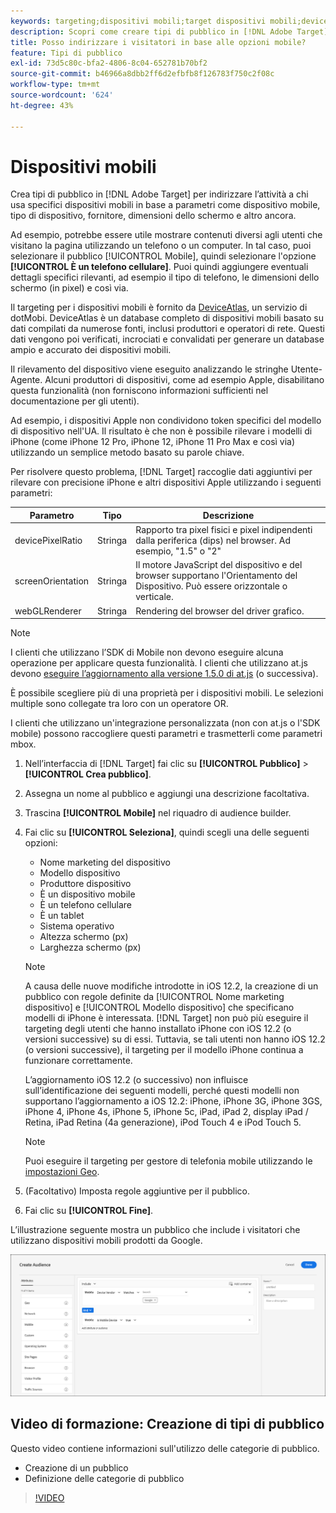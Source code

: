 ```yaml
---
keywords: targeting;dispositivi mobili;target dispositivi mobili;deviceatlas;iphone;modelli di iphone;device atlas;displaywidth;larghezza display;altezza display;tipo di dispositivo;displayheight;telefono;tablet;modello di dispositivo
description: Scopri come creare tipi di pubblico in [!DNL Adobe Target] per eseguire il targeting dei dispositivi mobili in base a parametri come dispositivo mobile, tipo di dispositivo, fornitore del dispositivo, dimensioni dello schermo (in pixel) e altro ancora.
title: Posso indirizzare i visitatori in base alle opzioni mobile?
feature: Tipi di pubblico
exl-id: 73d5c80c-bfa2-4806-8c04-652781b70bf2
source-git-commit: b46966a8dbb2ff6d2efbfb8f126783f750c2f08c
workflow-type: tm+mt
source-wordcount: '624'
ht-degree: 43%

---
```


# Dispositivi mobili

Crea tipi di pubblico in [!DNL Adobe Target] per indirizzare l’attività a chi usa specifici dispositivi mobili in base a parametri come dispositivo mobile, tipo di dispositivo, fornitore, dimensioni dello schermo e altro ancora.

Ad esempio, potrebbe essere utile mostrare contenuti diversi agli utenti che visitano la pagina utilizzando un telefono o un computer. In tal caso, puoi selezionare il pubblico [!UICONTROL Mobile], quindi selezionare l&#39;opzione **[!UICONTROL È un telefono cellulare]**. Puoi quindi aggiungere eventuali dettagli specifici rilevanti, ad esempio il tipo di telefono, le dimensioni dello schermo (in pixel) e così via.

Il targeting per i dispositivi mobili è fornito da [DeviceAtlas](https://deviceatlas.com/device-data/user-agent-tester), un servizio di dotMobi. DeviceAtlas è un database completo di dispositivi mobili basato su dati compilati da numerose fonti, inclusi produttori e operatori di rete. Questi dati vengono poi verificati, incrociati e convalidati per generare un database ampio e accurato dei dispositivi mobili.

Il rilevamento del dispositivo viene eseguito analizzando le stringhe Utente-Agente. Alcuni produttori di dispositivi, come ad esempio Apple, disabilitano questa funzionalità (non forniscono informazioni sufficienti nel documentazione per gli utenti).

Ad esempio, i dispositivi Apple non condividono token specifici del modello di dispositivo nell&#39;UA. Il risultato è che non è possibile rilevare i modelli di iPhone (come iPhone 12 Pro, iPhone 12, iPhone 11 Pro Max e così via) utilizzando un semplice metodo basato su parole chiave.

Per risolvere questo problema, [!DNL Target] raccoglie dati aggiuntivi per rilevare con precisione iPhone e altri dispositivi Apple utilizzando i seguenti parametri:

| Parametro | Tipo | Descrizione |
|--- |--- |--- |
| devicePixelRatio | Stringa | Rapporto tra pixel fisici e pixel indipendenti dalla periferica (dips) nel browser. Ad esempio, &quot;1.5&quot; o &quot;2&quot; |
| screenOrientation | Stringa | Il motore JavaScript del dispositivo e del browser supportano l&#39;Orientamento del Dispositivo. Può essere orizzontale o verticale. |
| webGLRenderer | Stringa | Rendering del browser del driver grafico. |

>[!NOTE]
>
>I clienti che utilizzano l’SDK di Mobile non devono eseguire alcuna operazione per applicare questa funzionalità. I clienti che utilizzano at.js devono [eseguire l’aggiornamento alla versione 1.5.0 di at.js](/help/c-implementing-target/c-implementing-target-for-client-side-web/target-atjs-versions.md#reference_DBB5EDB79EC44E558F9E08D4774A0F7A) (o successiva).

È possibile scegliere più di una proprietà per i dispositivi mobili. Le selezioni multiple sono collegate tra loro con un operatore OR.

I clienti che utilizzano un&#39;integrazione personalizzata (non con at.js o l&#39;SDK mobile) possono raccogliere questi parametri e trasmetterli come parametri mbox.

1. Nell’interfaccia di [!DNL Target] fai clic su **[!UICONTROL Pubblico]** > **[!UICONTROL Crea pubblico]**.
1. Assegna un nome al pubblico e aggiungi una descrizione facoltativa.
1. Trascina **[!UICONTROL Mobile]** nel riquadro di audience builder.
1. Fai clic su **[!UICONTROL Seleziona]**, quindi scegli una delle seguenti opzioni:

   * Nome marketing del dispositivo
   * Modello dispositivo
   * Produttore dispositivo
   * È un dispositivo mobile
   * È un telefono cellulare
   * È un tablet
   * Sistema operativo
   * Altezza schermo (px)
   * Larghezza schermo (px)

   >[!NOTE]
   >
   >A causa delle nuove modifiche introdotte in iOS 12.2, la creazione di un pubblico con regole definite da [!UICONTROL Nome marketing dispositivo] e [!UICONTROL Modello dispositivo] che specificano modelli di iPhone è interessata. [!DNL Target] non può più eseguire il targeting degli utenti che hanno installato iPhone con iOS 12.2 (o versioni successive) su di essi. Tuttavia, se tali utenti non hanno iOS 12.2 (o versioni successive), il targeting per il modello iPhone continua a funzionare correttamente.
   >
   >L’aggiornamento iOS 12.2 (o successivo) non influisce sull’identificazione dei seguenti modelli, perché questi modelli non supportano l’aggiornamento a iOS 12.2: iPhone, iPhone 3G, iPhone 3GS, iPhone 4, iPhone 4s, iPhone 5, iPhone 5c, iPad, iPad 2, display iPad / Retina, iPad Retina (4a generazione), iPod Touch 4 e iPod Touch 5.

   >[!NOTE]
   >
   >Puoi eseguire il targeting per gestore di telefonia mobile utilizzando le [impostazioni Geo](/help/c-target/c-audiences/c-target-rules/geo.md#concept_5B4D99DE685348FB877929EE0F942670).

1. (Facoltativo) Imposta regole aggiuntive per il pubblico.
1. Fai clic su **[!UICONTROL Fine]**.

L’illustrazione seguente mostra un pubblico che include i visitatori che utilizzano dispositivi mobili prodotti da Google.

![Targeting di dispositivi mobili](assets/target_mobile.png)

## Video di formazione: Creazione di tipi di pubblico

Questo video contiene informazioni sull&#39;utilizzo delle categorie di pubblico.

* Creazione di un pubblico
* Definizione delle categorie di pubblico

>[!VIDEO](https://video.tv.adobe.com/v/17392)
